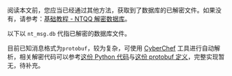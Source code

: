 阅读本文前，您应当已经通过其他方法，获取到了数据库的已解密文件。如果没有，请参考：[基础教程 - NTQQ 解密数据库](/decrypt/基础教程%20-%20NTQQ%20解密数据库.md)。

以下以 `nt_msg.db` 代指已解密的数据库文件。

目前已知消息格式为`protobuf`，较为复杂，可使用 [CyberChef](https://gchq.github.io/CyberChef/#recipe=Protobuf_Decode('',false,false)Decode_text('UTF-8%20(65001)')) 工具进行自动解析，相关解密代码可以参考[这份 Python 代码](https://github.com/QQBackup/QQ-History-Backup/issues/9#issuecomment-1929105881)与[这份 protobuf 定义](https://github.com/QQBackup/qq-win-db-key/issues/38#issuecomment-2294619828)，完整实现暂无，待补充。